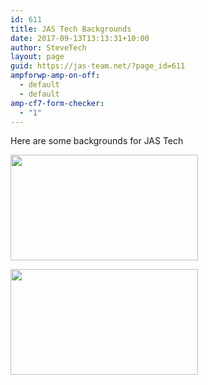 ```yaml
---
id: 611
title: JAS Tech Backgrounds
date: 2017-09-13T13:13:31+10:00
author: SteveTech
layout: page
guid: https://jas-team.net/?page_id=611
ampforwp-amp-on-off:
  - default
  - default
amp-cf7-form-checker:
  - "1"
---
```

Here are some backgrounds for JAS Tech

[<img class="alignnone size-medium wp-image-609" src="https://jas-team.net/wp-content/uploads/2017/09/JAS-Background-300x169.png" alt="" width="300" height="169" />](https://jas-team.net/wp-content/uploads/2017/09/JAS-Background.png)

[<img class="alignnone size-medium wp-image-608" src="https://jas-team.net/wp-content/uploads/2017/09/JAS-Background-2-300x169.png" alt="" width="300" height="169" />](https://jas-team.net/wp-content/uploads/2017/09/JAS-Background-2.png)